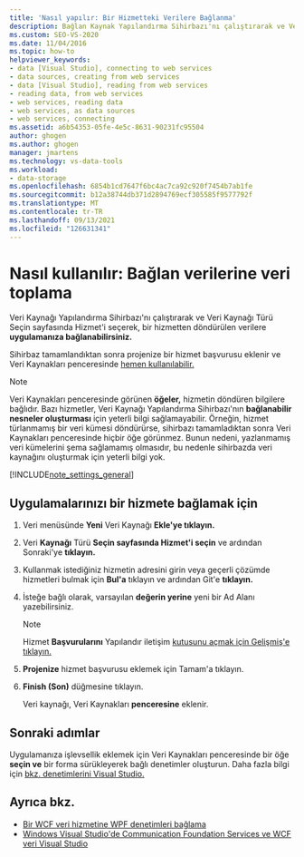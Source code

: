 ```yaml
---
title: 'Nasıl yapılır: Bir Hizmetteki Verilere Bağlanma'
description: Bağlan Kaynak Yapılandırma Sihirbazı'nı çalıştırarak ve Veri Kaynağı Türü Seçin sayfasında Hizmet'i seçerek, bir hizmetten döndürülen verilere uygulamanıza ekleyin.
ms.custom: SEO-VS-2020
ms.date: 11/04/2016
ms.topic: how-to
helpviewer_keywords:
- data [Visual Studio], connecting to web services
- data sources, creating from web services
- data [Visual Studio], reading from web services
- reading data, from web services
- web services, reading data
- web services, as data sources
- web services, connecting
ms.assetid: a6b54353-05fe-4e5c-8631-90231fc95504
author: ghogen
ms.author: ghogen
manager: jmartens
ms.technology: vs-data-tools
ms.workload:
- data-storage
ms.openlocfilehash: 6854b1cd7647f6bc4ac7ca92c920f7454b7ab1fe
ms.sourcegitcommit: b12a38744db371d2894769ecf305585f9577792f
ms.translationtype: MT
ms.contentlocale: tr-TR
ms.lasthandoff: 09/13/2021
ms.locfileid: "126631341"
---
```

# <a name="how-to-connect-to-data-in-a-service"></a>Nasıl kullanılır: Bağlan verilerine veri toplama

Veri Kaynağı Yapılandırma Sihirbazı'nı çalıştırarak ve [](../data-tools/media/data-source-configuration-wizard.png) Veri Kaynağı Türü  Seçin sayfasında Hizmet'i seçerek, bir hizmetten döndürülen verilere **uygulamanıza bağlanabilirsiniz.**

Sihirbaz tamamlandıktan sonra projenize bir hizmet başvurusu eklenir ve Veri Kaynakları penceresinde [hemen kullanılabilir.](add-new-data-sources.md#data-sources-window)

> [!NOTE]
> Veri Kaynakları penceresinde görünen **öğeler,** hizmetin döndüren bilgilere bağlıdır. Bazı hizmetler, Veri Kaynağı Yapılandırma Sihirbazı'nın **bağlanabilir nesneler oluşturması** için yeterli bilgi sağlamayabilir. Örneğin, hizmet türlanmamış bir veri kümesi döndürürse, sihirbazı  tamamladıktan sonra Veri Kaynakları penceresinde hiçbir öğe görünmez. Bunun nedeni, yazlanmamış veri kümelerini şema sağlamamış olmasıdır, bu nedenle sihirbazda veri kaynağını oluşturmak için yeterli bilgi yok.

[!INCLUDE[note_settings_general](../data-tools/includes/note_settings_general_md.md)]

## <a name="to-connect-your-application-to-a-service"></a>Uygulamalarınızı bir hizmete bağlamak için

1. Veri menüsünde **Yeni** Veri Kaynağı **Ekle'ye tıklayın.**

2. Veri **Kaynağı** Türü **Seçin sayfasında Hizmet'i seçin** ve ardından Sonraki'ye **tıklayın.**

3. Kullanmak istediğiniz hizmetin adresini girin veya geçerli çözümde hizmetleri bulmak için **Bul'a** tıklayın ve ardından Git'e **tıklayın.**

4. İsteğe bağlı olarak, varsayılan **değerin yerine** yeni bir Ad Alanı yazebilirsiniz.

    > [!NOTE]
    > Hizmet **Başvurularını** Yapılandır iletişim [kutusunu açmak için Gelişmiş'e tıklayın.](../data-tools/configure-service-reference-dialog-box.md)

5. **Projenize** hizmet başvurusu eklemek için Tamam'a tıklayın.

6. **Finish (Son)** düğmesine tıklayın.

     Veri kaynağı, Veri Kaynakları **penceresine** eklenir.

## <a name="next-steps"></a>Sonraki adımlar

Uygulamanıza işlevsellik eklemek için Veri Kaynakları penceresinde bir öğe **seçin ve** bir forma sürükleyerek bağlı denetimler oluşturun. Daha fazla bilgi için [bkz. denetimlerini Visual Studio.](../data-tools/bind-controls-to-data-in-visual-studio.md)

## <a name="see-also"></a>Ayrıca bkz.

- [Bir WCF veri hizmetine WPF denetimleri bağlama](../data-tools/bind-wpf-controls-to-a-wcf-data-service.md)
- [Windows Visual Studio'de Communication Foundation Services ve WCF veri Visual Studio](../data-tools/windows-communication-foundation-services-and-wcf-data-services-in-visual-studio.md)
